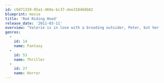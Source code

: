 ```yaml
---
id: c9d71339-95a1-469a-bc37-dee310468b82
blueprint: movie
title: 'Red Riding Hood'
release_date: '2011-03-11'
overview: "Valerie is in love with a brooding outsider, Peter, but her parents have arranged for her to marry another man – who is wealthy. Unwilling to lose each other, Valerie and Peter plan to run away together when they learn that Valerie's older sister has been killed by a werewolf that prowls the dark forest surrounding their village. Hungry for revenge, the people call on famed werewolf hunter, Father Solomon, to help them kill the wolf. But Solomon's arrival brings unintended consequences as he warns that the wolf, who takes human form by day, could be any one of them."
genres:
  -
    id: 14
    name: Fantasy
  -
    id: 53
    name: Thriller
  -
    id: 27
    name: Horror
---
```

